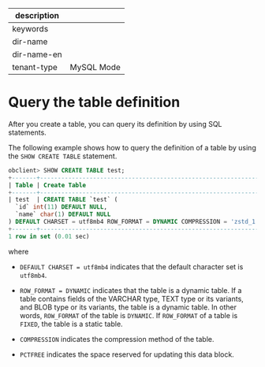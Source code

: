 |description||
|---|---|
|keywords||
|dir-name||
|dir-name-en||
|tenant-type|MySQL Mode|

# Query the table definition

After you create a table, you can query its definition by using SQL statements.

The following example shows how to query the definition of a table by using the `SHOW CREATE TABLE` statement.

```sql
obclient> SHOW CREATE TABLE test;
+-------+--------------------------------------------------------------------------------------------------------------------------------------------------------------------------------------------------------------------------------------------------------------+
| Table | Create Table                                                                                                                                                                                                                                                 |
+-------+--------------------------------------------------------------------------------------------------------------------------------------------------------------------------------------------------------------------------------------------------------------+
| test  | CREATE TABLE `test` (
  `id` int(11) DEFAULT NULL,
  `name` char(1) DEFAULT NULL
) DEFAULT CHARSET = utf8mb4 ROW_FORMAT = DYNAMIC COMPRESSION = 'zstd_1.3.8' REPLICA_NUM = 1 BLOCK_SIZE = 16384 USE_BLOOM_FILTER = FALSE TABLET_SIZE = 134217728 PCTFREE = 0 |
+-------+--------------------------------------------------------------------------------------------------------------------------------------------------------------------------------------------------------------------------------------------------------------+
1 row in set (0.01 sec)
```

where

* `DEFAULT CHARSET = utf8mb4` indicates that the default character set is `utf8mb4`.

* `ROW_FORMAT = DYNAMIC` indicates that the table is a dynamic table. If a table contains fields of the VARCHAR type, TEXT type or its variants, and BLOB type or its variants, the table is a dynamic table. In other words, `ROW_FORMAT` of the table is `DYNAMIC`. If `ROW_FORMAT` of a table is `FIXED`, the table is a static table.

* `COMPRESSION` indicates the compression method of the table.

* `PCTFREE` indicates the space reserved for updating this data block.